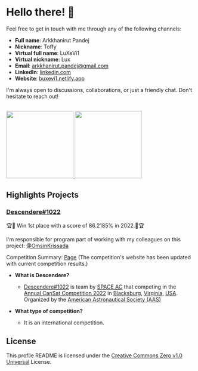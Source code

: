 # Hello there! 👋

Feel free to get in touch with me through any of the following channels:

- **Full name**: Arkkhanirut Pandej
- **Nickname**: Toffy
- **Virtual full name**: LuXeVi1
- **Virtual nickname**: Lux
- **Email**: <arkkhanirut.pandej@gmail.com>
- **LinkedIn**: [linkedin.com](https://www.linkedin.com/in/arkkhanirut-pandej)
- **Website**: [buxevi1.netlify.app](https://buxevi1.netlify.app/)

I'm always open to discussions, collaborations, or just a friendly chat. Don't hesitate to reach out!

<br/>

<a href="https://github.com/BuXeVi1">
  <img height="180em" src="https://github-readme-stats.vercel.app/api?username=LuXeVi1&theme=buefy&show_icons=true" />
  <img height="180em" src="https://github-readme-stats.vercel.app/api/top-langs/?username=LuXeVi1&theme=buefy&layout=compact" />
</a>

<br/>


## Highlights Projects

### [Descendere#1022](https://github.com/Bobeeeeeeee/DescendereSat)

🏆🥇 Win 1st place with a score of 86.2185% in 2022.🥇🏆

I'm responsible for program part of working with my colleagues on this project: [@OmsinKrissada](https://github.com/OmsinKrissada)

Competition Summary: [Page](/docs/Descendere1022/rankings_2022.png) (The competition's website has been updated with current competition results.)


- **What is Descendere?**
  - [Descendere#1022](https://github.com/Bobeeeeeeee/DescendereSat) is team by [SPACE AC](https://github.com/SPACE-AC) that competing in the [Annual CanSat Competition 2022](https://www.cansatcompetition.com/) in [Blacksburg](https://www.google.com/search?client=firefox-b-d&q=Blacksburg), [Virginia](https://www.google.com/search?client=firefox-b-d&q=Virginia), [USA](https://www.google.com/search?q=USA). Organized by the [American Astronautical Society (AAS)](https://astronautical.org) 

- **What type of competition?**
  - It is an international competition.


## License

This profile README is licensed under the [Creative Commons Zero v1.0 Universal](/LICENSE) License.
